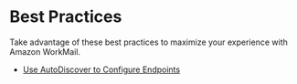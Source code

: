 # Best Practices<a name="best_practices"></a>

 Take advantage of these best practices to maximize your experience with Amazon WorkMail\. 


+ [Use AutoDiscover to Configure Endpoints](autodiscover.md)